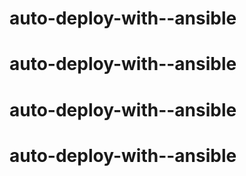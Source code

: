 # auto-deploy-with--ansible
# auto-deploy-with--ansible
# auto-deploy-with--ansible
# auto-deploy-with--ansible
